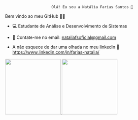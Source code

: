                          Olá! Eu sou a Natália Farias Santos 👋 
Bem vindo ao meu GitHub 👩‍🏫 

- 💻 Estudante de Análise e Desenvolvimento de Sistemas

- 📧 Contate-me no email: nataliafsoficial@gmail.com
- A não esquece de dar uma olhada no meu linkedin 🔗 https://www.linkedin.com/in/farias-natalia/


<div>
  <a href="https://github.com/fariasnatalia">
  <img height="180em" src="https://github-readme-stats.vercel.app/api?username=fariasnatalia&show_icons=false&theme=dark&include_all_commits=true&count_private=true"/>
  <img height="180em" src="https://github-readme-stats.vercel.app/api/top-langs/?username=fariasnatalia&layout=compact&langs_count=16&theme=dark"/>
</div>